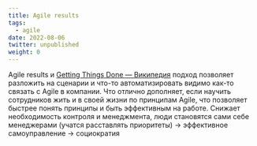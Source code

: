 ```yaml
---
title: Agile results
tags:
  - agile
date: 2022-08-06
twitter: unpublished
weight: 0
---
```


Agile results и [Getting Things Done — Википедия](https://ru.wikipedia.org/wiki/Getting_Things_Done) подход позволяет разложить на сценарии и что-то автоматизировать
видимо как-то связать с Agile в компании. Что отлично дополняет, если научить сотрудников жить и в своей жизни по принципам Agile, что позволяет быстрее понять принципы и быть эффективным на работе. Снижает необходимость контроля и менеджмента, люди становятся сами себе менеджерами (учатся расставлять приоритеты) → эффективное самоуправление → социократия
